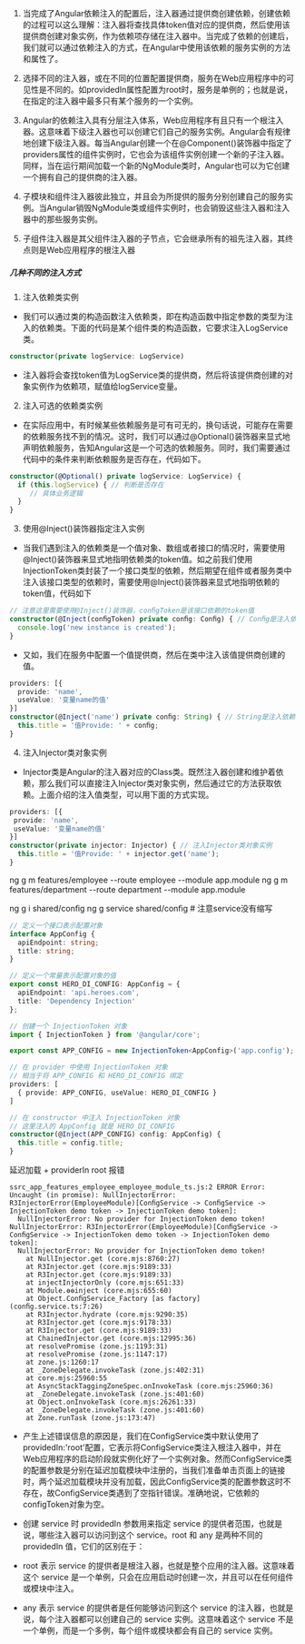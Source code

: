 
1. 当完成了Angular依赖注入的配置后，注入器通过提供商创建依赖，创建依赖的过程可以这么理解：注入器将查找具体token值对应的提供商，然后使用该提供商创建对象实例，作为依赖项存储在注入器中。当完成了依赖的创建后，我们就可以通过依赖注入的方式，在Angular中使用该依赖的服务实例的方法和属性了。 

2. 选择不同的注入器，或在不同的位置配置提供商，服务在Web应用程序中的可见性是不同的。如providedIn属性配置为root时，服务是单例的；也就是说，在指定的注入器中最多只有某个服务的一个实例。

3. Angular的依赖注入具有分层注入体系，Web应用程序有且只有一个根注入器。这意味着下级注入器也可以创建它们自己的服务实例。Angular会有规律地创建下级注入器。每当Angular创建一个在@Component()装饰器中指定了providers属性的组件实例时，它也会为该组件实例创建一个新的子注入器。同样，当在运行期间加载一个新的NgModule类时，Angular也可以为它创建一个拥有自己的提供商的注入器。

4. 子模块和组件注入器彼此独立，并且会为所提供的服务分别创建自己的服务实例。当Angular销毁NgModule类或组件实例时，也会销毁这些注入器和注入器中的那些服务实例。

5. 子组件注入器是其父组件注入器的子节点，它会继承所有的祖先注入器，其终点则是Web应用程序的根注入器


##### 几种不同的注入方式

1. 注入依赖类实例
- 我们可以通过类的构造函数注入依赖类，即在构造函数中指定参数的类型为注入的依赖类。下面的代码是某个组件类的构造函数，它要求注入LogService类。

```ts
constructor(private logService: LogService)
```
- 注入器将会查找token值为LogService类的提供商，然后将该提供商创建的对象实例作为依赖项，赋值给logService变量。

2. 注入可选的依赖类实例
- 在实际应用中，有时候某些依赖服务是可有可无的，换句话说，可能存在需要的依赖服务找不到的情况。这时，我们可以通过@Optional()装饰器来显式地声明依赖服务，告知Angular这是一个可选的依赖服务。同时，我们需要通过代码中的条件来判断依赖服务是否存在，代码如下。
```ts
constructor(@Optional() private logService: LogService) {
  if (this.logService) { // 判断是否存在
     // 具体业务逻辑
  }
}
```

3.  使用@Inject()装饰器指定注入实例
- 当我们遇到注入的依赖类是一个值对象、数组或者接口的情况时，需要使用@Inject()装饰器来显式地指明依赖类的token值。如之前我们使用InjectionToken类封装了一个接口类型的依赖，然后期望在组件或者服务类中注入该接口类型的依赖时，需要使用@Inject()装饰器来显式地指明依赖的token值，代码如下

```ts
// 注意这里需要使用@Inject()装饰器，conﬁgToken是该接口依赖的token值
constructor(@Inject(conﬁgToken) private conﬁg: Conﬁg) { // Conﬁg是注入依赖的类型
  console.log('new instance is created');
}
```

- 又如，我们在服务中配置一个值提供商，然后在类中注入该值提供商创建的值。
```ts
providers: [{
  provide: 'name',
  useValue: '变量name的值'
}]
constructor(@Inject('name') private conﬁg: String) { // String是注入依赖的类型
  this.title = '值Provide: ' + conﬁg;
}
```

4. 注入Injector类对象实例
- Injector类是Angular的注入器对应的Class类。既然注入器创建和维护着依赖，那么我们可以直接注入Injector类对象实例，然后通过它的方法获取依赖。上面介绍的注入值类型，可以用下面的方式实现。

```ts
providers: [{
 provide: 'name',
 useValue: '变量name的值'
}]
constructor(private injector: Injector) { // 注入Injector类对象实例
  this.title = '值Provide: ' + injector.get('name');
}
```


ng g m features/employee --route employee --module app.module
ng g m features/department --route department --module app.module

ng g i shared/conﬁg
ng g service shared/conﬁg # 注意service没有缩写



```ts
// 定义一个接口表示配置对象
interface AppConfig {
  apiEndpoint: string;
  title: string;
}

// 定义一个常量表示配置对象的值
export const HERO_DI_CONFIG: AppConfig = {
  apiEndpoint: 'api.heroes.com',
  title: 'Dependency Injection'
};

// 创建一个 InjectionToken 对象
import { InjectionToken } from '@angular/core';

export const APP_CONFIG = new InjectionToken<AppConfig>('app.config');

// 在 provider 中使用 InjectionToken 对象
// 相当于将 APP_CONFIG 和 HERO_DI_CONFIG 绑定
providers: [
  { provide: APP_CONFIG, useValue: HERO_DI_CONFIG }
]

// 在 constructor 中注入 InjectionToken 对象
// 这里注入的 AppConfig 就是 HERO_DI_CONFIG
constructor(@Inject(APP_CONFIG) config: AppConfig) {
  this.title = config.title;
}

```

延迟加载 + providerIn root 报错

```
ssrc_app_features_employee_employee_module_ts.js:2 ERROR Error: Uncaught (in promise): NullInjectorError: R3InjectorError(EmployeeModule)[ConﬁgService -> ConﬁgService -> InjectionToken demo token -> InjectionToken demo token]: 
  NullInjectorError: No provider for InjectionToken demo token!
NullInjectorError: R3InjectorError(EmployeeModule)[ConﬁgService -> ConﬁgService -> InjectionToken demo token -> InjectionToken demo token]: 
  NullInjectorError: No provider for InjectionToken demo token!
    at NullInjector.get (core.mjs:8760:27)
    at R3Injector.get (core.mjs:9189:33)
    at R3Injector.get (core.mjs:9189:33)
    at injectInjectorOnly (core.mjs:651:33)
    at Module.ɵɵinject (core.mjs:655:60)
    at Object.ConﬁgService_Factory [as factory] (conﬁg.service.ts:7:26)
    at R3Injector.hydrate (core.mjs:9290:35)
    at R3Injector.get (core.mjs:9178:33)
    at R3Injector.get (core.mjs:9189:33)
    at ChainedInjector.get (core.mjs:12995:36)
    at resolvePromise (zone.js:1193:31)
    at resolvePromise (zone.js:1147:17)
    at zone.js:1260:17
    at _ZoneDelegate.invokeTask (zone.js:402:31)
    at core.mjs:25960:55
    at AsyncStackTaggingZoneSpec.onInvokeTask (core.mjs:25960:36)
    at _ZoneDelegate.invokeTask (zone.js:401:60)
    at Object.onInvokeTask (core.mjs:26261:33)
    at _ZoneDelegate.invokeTask (zone.js:401:60)
    at Zone.runTask (zone.js:173:47)
```
- 产生上述错误信息的原因是，我们在ConfigService类中默认使用了providedIn:'root'配置，它表示将ConfigService类注入根注入器中，并在Web应用程序的启动阶段就实例化好了一个实例对象。然而ConfigService类的配置参数是分别在延迟加载模块中注册的，当我们准备单击页面上的链接时，两个延迟加载模块并没有加载，因此ConfigService类的配置参数这时不存在，故ConfigService类遇到了空指针错误。准确地说，它依赖的configToken对象为空。

- 创建 service 时 providedIn 参数用来指定 service 的提供者范围，也就是说，哪些注入器可以访问到这个 service。root 和 any 是两种不同的 providedIn 值，它们的区别在于：

- root 表示 service 的提供者是根注入器，也就是整个应用的注入器。这意味着这个 service 是一个单例，只会在应用启动时创建一次，并且可以在任何组件或模块中注入。
- any 表示 service 的提供者是任何能够访问到这个 service 的注入器，也就是说，每个注入器都可以创建自己的 service 实例。这意味着这个 service 不是一个单例，而是一个多例，每个组件或模块都会有自己的 service 实例。
